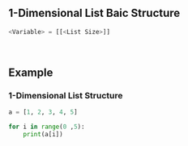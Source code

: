## 1-Dimensional List Baic Structure
```python
<Variable> = [[<List Size>]]
```

<br>

## Example
### 1-Dimensional List Structure
```python
a = [1, 2, 3, 4, 5]

for i in range(0 ,5):
    print(a[i])
```